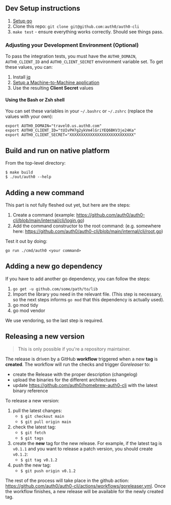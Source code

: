 ## Dev Setup instructions

1. [Setup go](https://golang.org/doc/install)
2. Clone this repo: `git clone git@github.com:auth0/auth0-cli`
3. `make test` - ensure everything works correctly. Should see things pass.

### Adjusting your Development Environment (Optional)

To pass the integration tests, you must have the `AUTH0_DOMAIN`, `AUTH0_CLIENT_ID` and `AUTH0_CLIENT_SECRET` environment variable set. To get these values, you can:

1. Install [jq](https://jqlang.github.io/jq/)
2. [Setup a Machine-to-Machine application](https://auth0.com/docs/get-started/auth0-overview/create-applications/machine-to-machine-apps)
3. Use the resulting **Client Secret** values

#### Using the Bash or Zsh shell

You can set these variables in your `~/.bashrc` or `~/.zshrc` (replace the values with your own):

```shell
export AUTH0_DOMAIN="travel0.us.auth0.com"
export AUTH0_CLIENT_ID="tUIvPH7g2ykVm4lGriYEQ6BKV3je24Ka"
export AUTH0_CLIENT_SECRET="XXXXXXXXXXXXXXXXXXXXXXXXXXXX"
```

## Build and run on native platform

From the top-level directory:
```
$ make build
$ ./out/auth0 --help
```

## Adding a new command

This part is not fully fleshed out yet, but here are the steps:

1. Create a command (example: https://github.com/auth0/auth0-cli/blob/main/internal/cli/login.go)
2. Add the command constructor to the root command: (e.g. somewhere here: https://github.com/auth0/auth0-cli/blob/main/internal/cli/root.go)

Test it out by doing:

```
go run ./cmd/auth0 <your command>
```

## Adding a new go dependency

If you have to add another go dependency, you can follow the steps:

1. `go get -u github.com/some/path/to/lib`
2. Import the library you need in the relevant file. (This step is necessary, so
   the next steps informs `go mod` that this dependency is actually used).
3. go mod tidy
4. go mod vendor

We use vendoring, so the last step is required.

## Releasing a new version 

> This is only possible if you're a repository maintainer.

The release is driven by a GitHub **workflow** triggered when a new **tag** is **created**. The workflow will run the checks and trigger _Goreleaser_ to:
- create the Release with the proper description (changelog)
- upload the binaries for the different architectures
- update https://github.com/auth0/homebrew-auth0-cli with the latest binary reference

To release a new version:

1. pull the latest changes: 
   - `$ git checkout main`
   - `$ git pull origin main`
2. check the latest tag: 
   - `$ git fetch`
   - `$ git tags`
3. create the **new** tag for the new release. For example, if the latest tag is `v0.1.1` and you want to release a patch version, you should create `v0.1.2`:
   - `$ git tag v0.1.2`
4. push the new tag: 
   - `$ git push origin v0.1.2`

The rest of the process will take place in the github action: https://github.com/auth0/auth0-cli/actions/workflows/goreleaser.yml.
Once the workflow finishes, a new release will be available for the newly created tag.
